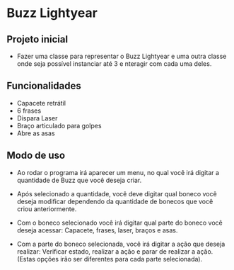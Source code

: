 # **Buzz Lightyear**

## **Projeto inicial**

- Fazer uma classe para representar o Buzz Lightyear e uma outra classe onde seja possível instanciar até 3 e  nteragir com cada uma deles.

## **Funcionalidades**

- Capacete retrátil
- 6 frases
- Dispara Laser
- Braço articulado para golpes
- Abre as asas

## **Modo de uso**

- Ao rodar o programa irá aparecer um menu, no qual você irá digitar a quantidade de Buzz que você deseja criar.

- Após selecionado a quantidade, você deve digitar qual boneco você deseja modificar dependendo da quantidade de bonecos que você criou anteriormente.

- Com o boneco selecionado você irá digitar qual parte do boneco você deseja acessar: Capacete, frases, laser, braços e asas.

- Com a parte do boneco selecionada, você irá digitar a ação que deseja realizar: Verificar estado, realizar a ação e parar de realizar a ação. (Estas opções irão ser diferentes para cada parte selecionada).
